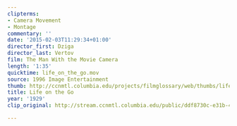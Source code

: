 ```yaml
---
clipterms:
- Camera Movement
- Montage
commentary: ''
date: '2015-02-03T11:29:34+01:00'
director_first: Dziga
director_last: Vertov
film: The Man With the Movie Camera
length: '1:35'
quicktime: life_on_the_go.mov
source: 1996 Image Entertainment
thumb: http://ccnmtl.columbia.edu/projects/filmglossary/web/thumbs/life_on_the_go.jpg
title: Life on the Go
year: '1929'
clip_original: http://stream.ccnmtl.columbia.edu/public/ddf8730c-e31b-494e-b3b6-bc15b8a7e11c_480-025_moviecamera_FLG_et.mp4

---
```

